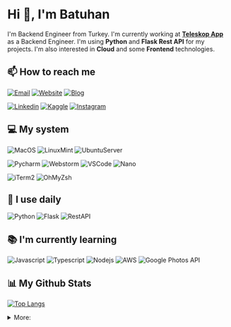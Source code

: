 # Hi 👋, I'm Batuhan

I'm Backend Engineer from Turkey. I'm currently working at [**Teleskop App**](https://teleskop.app) as a Backend Engineer.
I'm using **Python** and **Flask Rest API** for my projects. I'm also interested in **Cloud** and some **Frontend** technologies.

## 📫 How to reach me

[![Email](https://img.shields.io/badge/-batuhansanli@gmail.com-EA4335?style=flat&logo=gmail&logoColor=white&link=mailto:batuhansanli@gmail.com)](mailto:batuhansanli@gmail.com)
[![Website](https://img.shields.io/badge/-batuhansanli.com-geren?style=flat&logo=google-chrome&logoColor=white)](https://batuhansanli.com)
[![Blog](https://img.shields.io/badge/-yapayblog.com-21759B?style=flat&logo=wordpress&logoColor=white)](https://yapayblog.com)

[![Linkedin](https://img.shields.io/badge/-batuhan0sanli-blue?style=flat&logo=Linkedin&logoColor=white)](https://www.linkedin.com/in/batuhan0sanli/)
[![Kaggle](https://img.shields.io/badge/-batuhan0sanli-20BEFF?style=flat&logo=Kaggle&logoColor=white)](https://www.kaggle.com/batuhan0sanli)
[![Instagram](https://img.shields.io/badge/-batuhan0sanli-E4405F?style=flat&logo=Instagram&logoColor=white)](https://www.instagram.com/batuhan0sanli/)

## 💻 My system
![MacOS](https://img.shields.io/badge/-MacOS-black?style=flat&logo=apple&logoColor=white)
![LinuxMint](https://img.shields.io/badge/-Linux%20Mint-87CF3E?style=flat&logo=linuxmint&logoColor=white)
![UbuntuServer](https://img.shields.io/badge/-Ubuntu%20Server-E95420?style=flat&logo=Ubuntu&logoColor=white)

![Pycharm](https://img.shields.io/badge/-Pycharm-000000?style=flat&logo=Pycharm&logoColor=white)
![Webstorm](https://img.shields.io/badge/-Webstorm-000000?style=flat&logo=Webstorm&logoColor=white)
![VSCode](https://img.shields.io/badge/-VSCode-007ACC?style=flat&logo=Visual-Studio-Code&logoColor=white)
![Nano](https://img.shields.io/badge/-Nano-440077?style=flat)

![iTerm2](https://img.shields.io/badge/-iTerm2-000000?style=flat&logo=iTerm2&logoColor=white)
![OhMyZsh](https://img.shields.io/badge/-Oh%20My%20Zsh-000000?style=flat&logo=GNU-Bash&logoColor=white)

## 🚀 I use daily 
![Python](https://img.shields.io/badge/Python-blue?style=flat&logo=Python&logoColor=white)
![Flask](https://img.shields.io/badge/Flask-black?style=flat&logo=Flask&logoColor=white)
![RestAPI](https://img.shields.io/badge/Rest%20API-orange?style=flat&logo=RestAPI&logoColor=white)

## 📚 I'm currently learning
![Javascript](https://img.shields.io/badge/Javascript-yellow?style=flat&logo=javascript&logoColor=white)
![Typescript](https://img.shields.io/badge/Typescript-blue?style=flat&logo=typescript&logoColor=white)
![Nodejs](https://img.shields.io/badge/Nodejs-green?style=flat&logo=node.js&logoColor=white)
![AWS](https://img.shields.io/badge/AWS-orange?style=flat&logo=amazon-aws&logoColor=white)
![Google Photos API](https://img.shields.io/badge/Google%20Photos%20API-green?style=flat&logo=google-photos&logoColor=white)

## 📊 My Github Stats
[![Top Langs](https://github-readme-stats.vercel.app/api/top-langs/?username=batuhan0sanli&layout=default&hide_title=true)](https://github.com/batuhan0sanli)


<details>
<summary>More:</summary>

## 🛠 I have a little idea
### Programming Languages
![Python](https://img.shields.io/badge/Python-blue?style=flat&logo=Python&logoColor=white)
![Javascript](https://img.shields.io/badge/Javascript-yellow?style=flat&logo=javascript&logoColor=white)
![Typescript](https://img.shields.io/badge/Typescript-blue?style=flat&logo=typescript&logoColor=white)
![Bash](https://img.shields.io/badge/Bash-black?style=flat&logo=gnu-bash&logoColor=white)
![Mathematica](https://img.shields.io/badge/Mathematica-red?style=flat&logo=wolfram-mathematica&logoColor=white)

### Backend Technologies
![Flask](https://img.shields.io/badge/Flask-black?style=flat&logo=flask&logoColor=white)
![Django](https://img.shields.io/badge/Django-green?style=flat&logo=django&logoColor=white)
![RestAPI](https://img.shields.io/badge/RestAPI-blue?style=flat&logo=rest-api&logoColor=white)
![GraphQL](https://img.shields.io/badge/GraphQL-purple?style=flat&logo=graphql&logoColor=white)
![JWT](https://img.shields.io/badge/JWT-black?style=flat&logo=json-web-tokens&logoColor=white)
![Swagger](https://img.shields.io/badge/Swagger-49A32B?style=flat&logo=swagger&logoColor=white)
![Selenium](https://img.shields.io/badge/Selenium-green?style=flat&logo=selenium&logoColor=white)
![Node.js](https://img.shields.io/badge/Node.js-green?style=flat&logo=node.js&logoColor=white)
![RabbitMQ](https://img.shields.io/badge/RabbitMQ-orange?style=flat&logo=rabbitmq&logoColor=white)

### Frontend Technologies
![React](https://img.shields.io/badge/React-blue?style=flat&logo=react&logoColor=white)
![Next.js](https://img.shields.io/badge/Next.js-black?style=flat&logo=next.js&logoColor=white)
![Redux](https://img.shields.io/badge/Redux-purple?style=flat&logo=redux&logoColor=white)
![HTML5](https://img.shields.io/badge/HTML5-orange?style=flat&logo=html5&logoColor=white)
![CSS3](https://img.shields.io/badge/CSS3-blue?style=flat&logo=css3&logoColor=white)
![Bootstrap](https://img.shields.io/badge/Bootstrap-purple?style=flat&logo=bootstrap&logoColor=white)

### Databases
![MongoDB](https://img.shields.io/badge/MongoDB-green?style=flat&logo=mongodb&logoColor=white)
![PostgreSQL](https://img.shields.io/badge/PostgreSQL-blue?style=flat&logo=postgresql&logoColor=white)
![Elasticsearch](https://img.shields.io/badge/Elasticsearch-yellow?style=flat&logo=elasticsearch&logoColor=white)
![Redis](https://img.shields.io/badge/Redis-red?style=flat&logo=redis&logoColor=white)
![SQLite](https://img.shields.io/badge/SQLite-blue?style=flat&logo=sqlite&logoColor=white)

### DevOps
![Docker](https://img.shields.io/badge/Docker-blue?style=flat&logo=docker&logoColor=white)
![Jenkins](https://img.shields.io/badge/Jenkins-red?style=flat&logo=jenkins&logoColor=white)
![Nginx](https://img.shields.io/badge/Nginx-green?style=flat&logo=nginx&logoColor=white)
![Datadog](https://img.shields.io/badge/Datadog-purple?style=flat&logo=datadog&logoColor=white)
![Git](https://img.shields.io/badge/Git-orange?style=flat&logo=git&logoColor=white)
![GitHub](https://img.shields.io/badge/GitHub-black?style=flat&logo=github&logoColor=white)
![GitLab](https://img.shields.io/badge/GitLab-orange?style=flat&logo=gitlab&logoColor=white)
![GitKraken](https://img.shields.io/badge/GitKraken-179287?style=flat&logo=gitkraken&logoColor=white)

### Cloud & Hosting
![AWS](https://img.shields.io/badge/AWS-orange?style=flat&logo=amazon-aws&logoColor=white)
![GoDaddy](https://img.shields.io/badge/GoDaddy-green?style=flat&logo=godaddy&logoColor=white)
![Cloudflare](https://img.shields.io/badge/Cloudflare-orange?style=flat&logo=cloudflare&logoColor=white)

### ML & AI
![Tensorflow](https://img.shields.io/badge/Tensorflow-orange?style=flat&logo=tensorflow&logoColor=white)
![PyTorch](https://img.shields.io/badge/PyTorch-red?style=flat&logo=pytorch&logoColor=white)
![Keras](https://img.shields.io/badge/Keras-blue?style=flat&logo=keras&logoColor=white)
![Scikit-learn](https://img.shields.io/badge/Scikit--learn-orange?style=flat&logo=scikit-learn&logoColor=white)
![Pandas](https://img.shields.io/badge/Pandas-blue?style=flat&logo=pandas&logoColor=white)
![NumPy](https://img.shields.io/badge/NumPy-red?style=flat&logo=numpy&logoColor=white)
![Matplotlib](https://img.shields.io/badge/Matplotlib-blue?style=flat&logo=matplotlib&logoColor=white)
![NLTK](https://img.shields.io/badge/NLTK-blue?style=flat&logo=nltk&logoColor=white)
![OpenCV](https://img.shields.io/badge/OpenCV-blue?style=flat&logo=opencv&logoColor=white)
![Jupyter](https://img.shields.io/badge/Jupyter-orange?style=flat&logo=jupyter&logoColor=white)
![Anaconda](https://img.shields.io/badge/Anaconda-green?style=flat&logo=anaconda&logoColor=white)


### Others
![Linux](https://img.shields.io/badge/Linux-yellow?style=flat&logo=linux&logoColor=white)
![Windows](https://img.shields.io/badge/Windows-blue?style=flat&logo=windows&logoColor=white)
![MacOS](https://img.shields.io/badge/MacOS-black?style=flat&logo=apple&logoColor=white)
![Jira](https://img.shields.io/badge/Jira-blue?style=flat&logo=jira&logoColor=white)
![Confluence](https://img.shields.io/badge/Confluence-blue?style=flat&logo=confluence&logoColor=white)
![Trello](https://img.shields.io/badge/Trello-blue?style=flat&logo=trello&logoColor=white)
![Notion](https://img.shields.io/badge/Notion-black?style=flat&logo=notion&logoColor=white)
![Postman](https://img.shields.io/badge/Postman-orange?style=flat&logo=postman&logoColor=white)

### Hobby
![Arduino](https://img.shields.io/badge/Arduino-00979C?style=flat&logo=arduino&logoColor=white)
![Raspberry Pi](https://img.shields.io/badge/Raspberry%20Pi-C51A4A?style=flat&logo=raspberry-pi&logoColor=white)
![NodeMCU](https://img.shields.io/badge/NodeMCU-E7352C?style=flat&logo=espressif&logoColor=white)
![Home Assistant](https://img.shields.io/badge/Home%20Assistant-blue?style=flat&logo=home-assistant&logoColor=white)
![IFTTT](https://img.shields.io/badge/IFTTT-black?style=flat&logo=ifttt&logoColor=white)
![Zapier](https://img.shields.io/badge/Zapier-orange?style=flat&logo=zapier&logoColor=white)
![Octoprint](https://img.shields.io/badge/Octoprint-green?style=flat&logo=octoprint&logoColor=white)

</details>
